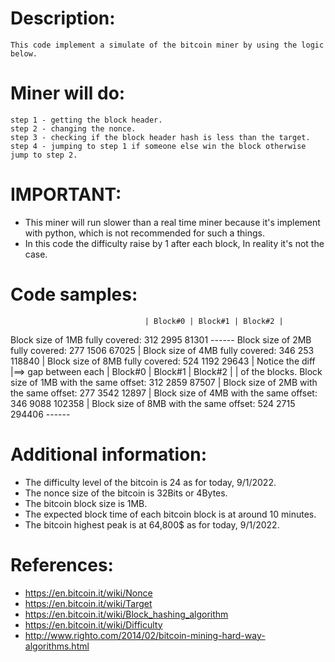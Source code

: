 # Description:
    This code implement a simulate of the bitcoin miner by using the logic below.


# Miner will do: 
    step 1 - getting the block header.
    step 2 - changing the nonce.
    step 3 - checking if the block header hash is less than the target.  
    step 4 - jumping to step 1 if someone else win the block otherwise jump to step 2.


# IMPORTANT: 
   * This miner will run slower than a real time miner because it's implement with python, which is not 
     recommended for such a things.
   * In this code the difficulty raise by 1 after each block, In reality it's not the case.


# Code samples: 

                                  | Block#0 | Block#1 | Block#2 |  
  Block size of 1MB fully covered:    312      2995      81301               ------
  Block size of 2MB fully covered:    277      1506      67025                     |
  Block size of 4MB fully covered:    346      253       118840                    | 
  Block size of 8MB fully covered:    524      1192      29643                     |     Notice the diff
                                                                                   |==>  gap between each
                                         | Block#0 | Block#1 | Block#2 |           |     of the blocks.
  Block size of 1MB with the same offset:    312      2859      87507              |
  Block size of 2MB with the same offset:    277      3542      12897              |
  Block size of 4MB with the same offset:    346      9088      102358             |
  Block size of 8MB with the same offset:    524      2715      294406       ------     


# Additional information: 
   * The difficulty level of the bitcoin is 24 as for today, 9/1/2022.
   * The nonce size of the bitcoin is 32Bits or 4Bytes.
   * The bitcoin block size is 1MB.
   * The expected block time of each bitcoin block is at around 10 minutes.
   * The bitcoin highest peak is at 64,800$ as for today, 9/1/2022.


# References:
 - https://en.bitcoin.it/wiki/Nonce
 - https://en.bitcoin.it/wiki/Target
 - https://en.bitcoin.it/wiki/Block_hashing_algorithm
 - https://en.bitcoin.it/wiki/Difficulty
 - http://www.righto.com/2014/02/bitcoin-mining-hard-way-algorithms.html
